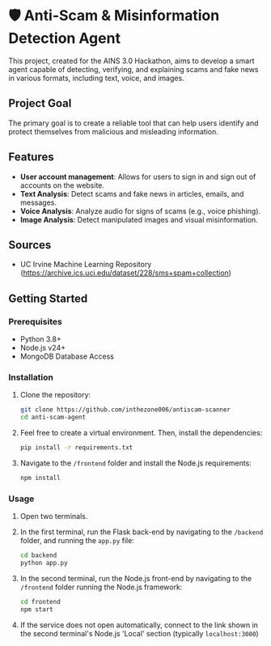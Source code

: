# 🛡️ Anti-Scam & Misinformation Detection Agent

This project, created for the AINS 3.0 Hackathon, aims to develop a smart agent capable of detecting, verifying, and explaining scams and fake news in various formats, including text, voice, and images.

## Project Goal

The primary goal is to create a reliable tool that can help users identify and protect themselves from malicious and misleading information.

## Features

- **User account management**: Allows for users to sign in and sign out of accounts on the website.
- **Text Analysis**: Detect scams and fake news in articles, emails, and messages.
- **Voice Analysis**: Analyze audio for signs of scams (e.g., voice phishing).
- **Image Analysis**: Detect manipulated images and visual misinformation.

## Sources
* UC Irvine Machine Learning Repository (https://archive.ics.uci.edu/dataset/228/sms+spam+collection)

## Getting Started

### Prerequisites

- Python 3.8+
- Node.js v24+
- MongoDB Database Access

### Installation

1. Clone the repository:
   ```bash
   git clone https://github.com/inthezone006/antiscam-scanner
   cd anti-scam-agent
   ```

2. Feel free to create a virtual environment. Then, install the dependencies:
   ```bash
   pip install -r requirements.txt
   ```

3. Navigate to the `/frontend` folder and install the Node.js requirements:
   ```bash
   npm install
   ```

### Usage

1. Open two terminals.

2. In the first terminal, run the Flask back-end by navigating to the `/backend` folder, and running the `app.py` file:
   ```bash
   cd backend
   python app.py
   ```

3. In the second terminal, run the Node.js front-end by navigating to the `/frontend` folder running the Node.js framework:
   ```bash
   cd frontend
   npm start
   ```

4. If the service does not open automatically, connect to the link shown in the second terminal's Node.js 'Local' section (typically `localhost:3000`)
